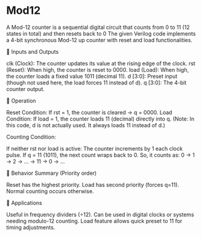 # Mod12
A Mod-12 counter is a sequential digital circuit that counts from 0 to 11 (12 states in total) and then resets back to 0
The given Verilog code implements a 4-bit synchronous Mod-12 up counter with reset and load functionalities.

🔹 Inputs and Outputs

clk (Clock): The counter updates its value at the rising edge of the clock.
rst (Reset): When high, the counter is reset to 0000.
load (Load): When high, the counter loads a fixed value 1011 (decimal 11).
d [3:0]: Preset input (though not used here, the load forces 11 instead of d).
q [3:0]: The 4-bit counter output.

🔹 Operation

Reset Condition:
If rst = 1, the counter is cleared → q = 0000.
Load Condition:
If load = 1, the counter loads 11 (decimal) directly into q.
(Note: In this code, d is not actually used. It always loads 11 instead of d.)

Counting Condition:

If neither rst nor load is active:
The counter increments by 1 each clock pulse.
If q = 11 (1011), the next count wraps back to 0.
So, it counts as: 0 → 1 → 2 → … → 11 → 0 → …

🔹 Behavior Summary (Priority order)

Reset has the highest priority.
Load has second priority (forces q=11).
Normal counting occurs otherwise.

🔹 Applications

Useful in frequency dividers (÷12).
Can be used in digital clocks or systems needing modulo-12 counting.
Load feature allows quick preset to 11 for timing adjustments.
